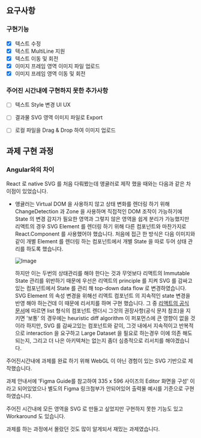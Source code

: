 ## 요구사항
### 구현기능
- [x] 텍스트 수정
- [x] 텍스트 MultiLine 지원
- [x] 텍스트 이동 및 회전
- [x] 이미지 프레임 영역 이미지 파일 업로드
- [x] 이미지 프레임 영역 이동 및 회전

### 주어진 시간내에 구현하지 못한 추가사항
- [ ] 텍스트 Style 변경 UI UX
- [ ] 결과물 SVG 영역 이미지 파일로 Export
- [ ] 로컬 파일을 Drag & Drop 하여 이미지 업로드


## 과제 구현 과정


### Angular와의 차이
React 로 native SVG 를 처음 다뤄봤는데 앵귤러로 제작 했을 때와는 다음과 같은 차이점이 있었습니다.
- 앵귤러는 Virtual DOM 을 사용하지 않고 상태 변화를 렌더링 하기 위해 ChangeDetection 과 Zone 을 사용하며
  직접적인 DOM 조작이 가능하기에 State 의 변경 감지가 필요한 영역과 그렇지 않은 영역을 쉽게 분리가 가능했지만
  리액트의 경우 SVG Element 를 렌더링 하기 위해 다른 컴포넌트와 마찬가지로 React.Component 를 사용했어야 했습니다.
  처음에 접근 한 방식은 다음 이미지와 같이 개별 Element 를 렌더링 하는 컴포넌트에서 개별 State 을 따로 두어 상태 관리를 하도록 했습니다.
  
  ![Image](https://s3.us-west-2.amazonaws.com/secure.notion-static.com/43422c62-3da8-47de-9042-d5f00447a3ea/Untitled.png?X-Amz-Algorithm=AWS4-HMAC-SHA256&X-Amz-Credential=AKIAT73L2G45O3KS52Y5%2F20210206%2Fus-west-2%2Fs3%2Faws4_request&X-Amz-Date=20210206T100239Z&X-Amz-Expires=86400&X-Amz-Signature=2f18737e0f9d1d690fd2435f80a4c560a076976145911a2debf2dbe70bdd0163&X-Amz-SignedHeaders=host&response-content-disposition=filename%20%3D%22Untitled.png%22)
  
  하지만 이는 두번의 상태관리를 해야 한다는 것과 무엇보다 리액트의 Immutable State 관리를 위반하기 때문에 
  우선은 리액트의 principle 를 지켜  SVG 를 감싸고있는 컴포넌트에서 State 를 관리 해 top-down data flow 로 변경하였습니다. 
  SVG Element 의 속성 변경을 위해선 리액트 컴포넌트 의 지속적인 state 변경을 반영 해야 하는건데 이 때문에 리서치를 하며 구현 했습니다.
  그 중 [리액트의 공식 문서](https://reactjs.org/docs/reconciliation.html#tradeoffs)에 따르면 list 형식의 컴포넌트 렌더시
  그것의 권장사항(공식 문저 참조)을 지키면 '보통' 의 경우에는 heuristic diff algorithm 이 퍼포먼스에 큰 영향이 없을 것이라 하지만,
  SVG 를 감싸고있는 컴포넌트와 같이, 그것 내에서 지속적이고 반복적으로 interaction 을 요구하고 Large Dataset 을 필요로 하는경우 
  이에 의존 해도되는지, 그리고 더 나은 아키텍쳐는 없는지 좀더 심층적으로 리서치를 해야겠습니다.
  
주어진시간내에 과제를 완료 하기 위해 WebGL 이 아닌 경험이 있는 SVG 기반으로 제작했습니다.

과제 안내서에 'Figma Guide를 참고하여 335 x 596 사이즈의 Editor 화면을 구성' 이라고 되어있었으나 별도의 Figma 링크첨부가 안되어있어 출력물 예시를 기준으로 구현하였습니다.

주어진 시간내에 모든 영역을 SVG 로 만들고 싶었지만 구현하지 못한 기능도 있고 Workaround 도 있습니다.

과제를 하는 과정에서 몰랐던 것도 많이 알게되서 재밌는 과제였습니다.
